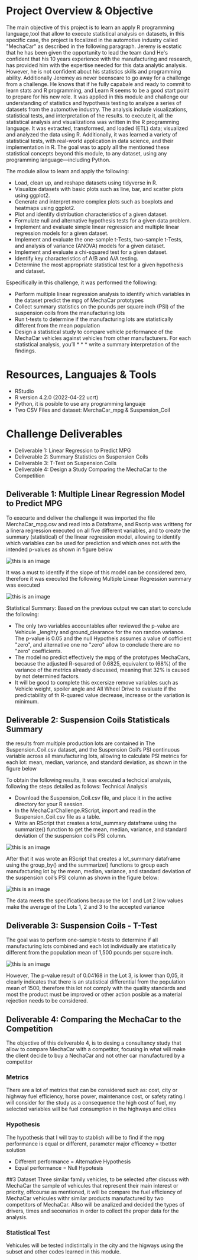 # Project Overview & Objective
The main objective of this project is to learn an apply R programming language,tool that allow to execute statistical analysis on  datasets, in this specific case, the project is focalized in the automotive industry called "MechaCar" as described in the following paragraph.
Jeremy is ecstatic that he has been given the opportunity to lead the team dand  He's confident that his 10 years experience  with the manufacturing and research, has provided him with the  expertise needed for this data analytic analysis. However, he is not  confident about his statistics skills and programming ability. Additionally Jeremey as never beenscare to go away for a challenge from a challenge. He knows that if he fully capabale and ready to commit to learn stats and R programming, and Learn R seems to be a good start point to prepare for his new role.
It was applied in this module and challenge our understanding of statistics and hypothesis testing to analyze a series of datasets from the automotive industry. 
The analysis  include visualizations, statistical tests, and interpretation of the results. to execute it, all the statistical analysis and visualizations was written in the R programming language. It was extracted, transformed, and loaded (ETL) data; visualized  and analyzed the data using R. Additionally, it was learned a variety of statistical tests, with real-world application in data science, and their implementation in R. The goal was to apply all the mentioned these statistical concepts beyond this module, to any dataset, using any programming language—including Python.

The module allow to learn and apply the following:
* Load, clean up, and reshape datasets using tidyverse in R.
* Visualize datasets with basic plots such as line, bar, and scatter plots using ggplot2.
* Generate and interpret more complex plots such as boxplots and heatmaps using ggplot2.
* Plot and identify distribution characteristics of a given dataset.
* Formulate null and alternative hypothesis tests for a given data problem.
* Implement and evaluate simple linear regression and multiple linear regression models for a given dataset.
* Implement and evaluate the one-sample t-Tests, two-sample t-Tests, and analysis of variance (ANOVA) models for a given dataset.
* Implement and evaluate a chi-squared test for a given dataset.
* Identify key characteristics of A/B and A/A testing.
* Determine the most appropriate statistical test for a given hypothesis and dataset.

Especifically in this challenge, it was performed the following:
* Perform multiple linear regression analysis to identify which variables in the dataset predict the mpg of MechaCar prototypes
* Collect summary statistics on the pounds per square inch (PSI) of the suspension coils from the manufacturing lots
* Run t-tests to determine if the manufacturing lots are statistically different from the mean population
* Design a statistical study to compare vehicle performance of the MechaCar vehicles against vehicles from other manufacturers. For each statistical analysis, you’ll * * * write a summary interpretation of the findings.

# Resources, Languajes  & Tools
* RStudio
* R version 4.2.0 (2022-04-22 ucrt)
* Python, it is posible to use any programming languaje
* Two CSV Files and dataset: MerchaCar_mpg & Suspension_Coil

# Challenge Deliverables
* Deliverable 1: Linear Regression to Predict MPG
* Deliverable 2: Summary Statistics on Suspension Coils
* Deliverable 3: T-Test on Suspension Coils
* Deliverable 4: Design a Study Comparing the MechaCar to the Competition

## Deliverable 1: Multiple Linear Regression Model to Predict MPG
To execurte and deliver the challenge it was imported the file MerchaCar_mpg.csv and read into a Dataframe, and Rscrip was writteng for a linera regression executed on all five different variables, and to create the summary (statistical) of the linear regression model, allowing to identify which variables can be used for prediction and which ones not.with the intended p-values as shown in figure below

![this is an image](https://github.com/JJF1962/MechaCar_Statistical_Analysis/blob/main/Resources/linear%20regression%20model%20delivery1%20(0)%20%20.PNG)

It was a must to identify if the slope of this model can be considered zero, therefore it was executed the following Multiple Linear Regression summary was executed

![this is an image](https://user-images.githubusercontent.com/97784444/168455430-6d959243-acff-4480-8870-70437ea4ecf0.png)


Statistical Summary:
Based on the previous output we can start to conclude the following:
* The only two variables accountables after reviewed the p-value are Vehicule _lenghty and ground_clearance for the non randon variance. The p-value is 0.05 and the null Hypotheis assumes a value of cofficient "zero", and alternative one no "zero" allow to conclude there are no "zero" coefficients. 
* The model no predict effectively  the mpg of the prototypes MechaCars, because the adjusted R-squared of 0.6825, equivalent to (68%) of the variance of the metrics already discussed, meaning that 32% is caused by not determined factors.
* It will be good to complete this excersize remove variables such as Vehicle weight, spoiler angle and All Wheel Drive to evaluate if the predictability of th R-quared value decrease, increase or the variation is minimum.

## Deliverable 2: Suspension Coils Statisticals Summary  
the results from multiple production lots are contained in The Suspension_Coil.csv dataset,  and the Suspension Coil’s PSI continuous variable across all manufacturing lots, allowing to calculate PSI metrics for each lot: mean, median, variance, and standard deviation, as shown in the figure below

To obtain the following results, It was executed a techcical analysis, following the steps detailed as follows:
Technical Analysis
* Download the Suspension_Coil.csv file, and place it in the active directory for your R session.
* In the MechaCarChallenge.RScript, import and read in the Suspension_Coil.csv file as a table.
* Write an RScript that creates a total_summary dataframe using the summarize() function to get the mean, median, variance, and standard deviation of the suspension     coil’s PSI column.

![this is an image](https://github.com/JJF1962/MechaCar_Statistical_Analysis/blob/main/Resources/Delivery%202%20point%201%20Total%20Summary%20Data%20Frame.PNG)

After that it was wrote an RScript that creates a lot_summary dataframe using the group_by() and the summarize() functions to group each manufacturing lot by the mean, median, variance, and standard deviation of the suspension coil’s PSI column as shown in the figure below:

![this is an image](https://github.com/JJF1962/MechaCar_Statistical_Analysis/blob/main/Resources/Delivery%202%20point%202%20Lot%20Summary.PNG)

The data meets the specifications because the  lot 1 and Lot 2  low values make the average of the Lots 1, 2 and 3 to the accepted variance

## Deliverable 3: Suspension Coils - T-Test
The goal was  to perform one-sample t-tests to determine if all manufacturing lots combined and each lot individually are statistically different from the population mean of 1,500 pounds per square inch.

![this is an image](https://github.com/JJF1962/MechaCar_Statistical_Analysis/blob/main/Resources/Delivery%203%20Each%20individual%20lot.PNG)

However, The p-value result of 0.04168 in the Lot 3, is lower than 0,05, it clearly indicates that there is an statistical differential from the population mean of 1500, therefore this lot not comply with the quality standards and most the product must be improved or other action posible as a material rejection needs to be considered.

## Deliverable 4: Comparing the MechaCar to the Competition
The objective of this deliverable 4, is to desing a consultancy study that allow to compare MechaCar with a competitor, focusing in what will make the client decide to buy a NechaCar and not other car manufactured by a competitor

### Metrics
There are a lot of metrics that can be considered such as: cost, city or highway fuel efficiency, horse power, maintenance cost, or safety rating.I will consider for the study as a consequence  the high cost of fuel, my selected variables will be fuel consumption in the highways and cities

### Hypothesis 
The hypothesis that I will tray to stablish will be to find if the mpg performance is equal or different, parameter major efficency = tbetter solution
* Different performance = Alternative Hypothesis
* Equal performance  = Null Hypotesis

##3 Dataset
Three similar family vehicles, to be selected after discuss with MechaCar the sample of vehicules that represent their main interest or priority, offcourse as mentioned, it will be compare the fuel efficiency of MechaCar vehicules withr similar products manufactured by two competitors of MechaCar. Allso will be analized and decided the types of drivers, times and secenarios in order to collect the proper data for the analysis.

### Statistical Test
Vehicules  will be tested  indistintally in the city and the higways using the subset and other codes learned in this module.

